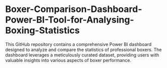 # Boxer-Comparison-Dashboard-Power-BI-Tool-for-Analysing-Boxing-Statistics
This GitHub repository contains a comprehensive Power BI dashboard designed to analyze and compare the statistics of professional boxers. The dashboard leverages a meticulously curated dataset, providing users with valuable insights into various aspects of boxer performance.
